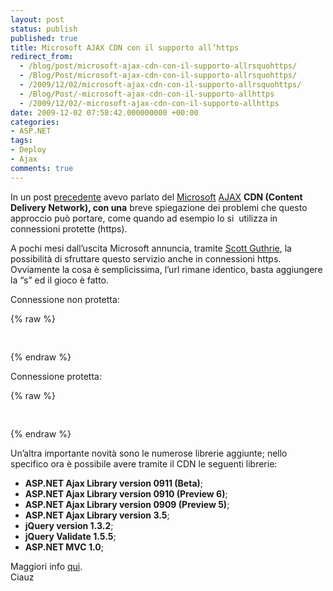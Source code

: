 ```yaml
---
layout: post
status: publish
published: true
title: Microsoft AJAX CDN con il supporto all’https
redirect_from: 
  - /blog/post/microsoft-ajax-cdn-con-il-supporto-allrsquohttps/
  - /Blog/Post/microsoft-ajax-cdn-con-il-supporto-allrsquohttps/
  - /2009/12/02/microsoft-ajax-cdn-con-il-supporto-allrsquohttps/
  - /Blog/Post/-microsoft-ajax-cdn-con-il-supporto-allhttps
  - /2009/12/02/-microsoft-ajax-cdn-con-il-supporto-allhttps
date: 2009-12-02 07:58:42.000000000 +00:00
categories:
- ASP.NET
tags:
- Deploy
- Ajax
comments: true
---
```

<p>
	In un post <a href="http://imperugo.tostring.it/blog/post/microsoft-ajax-cdn" target="_blank" title="Microsoft AJAX CDN (Content Delivery Network)">precedente</a> avevo parlato del <a href="http://www.microsoft.com" rel="nofollow" target="_blank" title="Microsoft Corporation">Microsoft</a>&nbsp;<a href="http://en.wikipedia.org/wiki/Ajax_(programming)" rel="nofollow" target="_blank">AJAX</a>&nbsp;<strong>CDN (Content Delivery Network), con una</strong> breve spiegazione dei problemi che questo approccio pu&ograve; portare, come quando ad esempio lo si&nbsp; utilizza in connessioni protette (https).</p>
<p>
	A pochi mesi dall&rsquo;uscita Microsoft annuncia, tramite <a href="http://weblogs.asp.net/scottgu" rel="nofollow" target="_blank" title="Scott Guthrie's Blog">Scott Guthrie</a>, la possibilit&agrave; di sfruttare questo servizio anche in connessioni https. Ovviamente la cosa &egrave; semplicissima, l&rsquo;url rimane identico, basta aggiungere la &ldquo;s&rdquo; ed il gioco &egrave; fatto.</p>
<p>
	Connessione non protetta:</p>
{% raw %}<pre class="brush: xml; ruler: true;"><script src="http://ajax.microsoft.com/ajax/jquery/jquery-1.3.2.js" type="text/javascript"></script>  </pre>{% endraw %}
<p>
	Connessione protetta:</p>
{% raw %}<pre class="brush: xml; ruler: true;"><script src="https://ajax.microsoft.com/ajax/jquery/jquery-1.3.2.js" type="text/javascript"></script>  </pre>{% endraw %}
<p>
	Un&rsquo;altra importante novit&agrave; sono le numerose librerie aggiunte; nello specifico ora &egrave; possibile avere tramite il CDN le seguenti librerie:</p>
<ul>
	<li>
		<strong>ASP.NET Ajax Library version 0911 (Beta)</strong>;</li>
	<li>
		<strong>ASP.NET Ajax Library version 0910 (Preview 6)</strong>;</li>
	<li>
		<strong>ASP.NET Ajax Library version 0909 (Preview 5)</strong>;</li>
	<li>
		<strong>ASP.NET Ajax Library version 3.5</strong>;</li>
	<li>
		<strong>jQuery version 1.3.2</strong>;</li>
	<li>
		<strong>jQuery Validate 1.5.5</strong>;</li>
	<li>
		<strong>ASP.NET MVC 1.0</strong>;</li>
</ul>
<p>
	Maggiori info <a href="http://www.asp.net/ajaxLibrary/cdn.ashx" rel="nofollow" target="_blank">qui</a>.<br />
	Ciauz</p>
